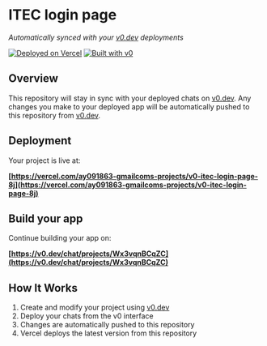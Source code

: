 # ITEC login page

*Automatically synced with your [v0.dev](https://v0.dev) deployments*

[![Deployed on Vercel](https://img.shields.io/badge/Deployed%20on-Vercel-black?style=for-the-badge&logo=vercel)](https://vercel.com/ay091863-gmailcoms-projects/v0-itec-login-page-8j)
[![Built with v0](https://img.shields.io/badge/Built%20with-v0.dev-black?style=for-the-badge)](https://v0.dev/chat/projects/Wx3vqnBCqZC)

## Overview

This repository will stay in sync with your deployed chats on [v0.dev](https://v0.dev).
Any changes you make to your deployed app will be automatically pushed to this repository from [v0.dev](https://v0.dev).

## Deployment

Your project is live at:

**[https://vercel.com/ay091863-gmailcoms-projects/v0-itec-login-page-8j](https://vercel.com/ay091863-gmailcoms-projects/v0-itec-login-page-8j)**

## Build your app

Continue building your app on:

**[https://v0.dev/chat/projects/Wx3vqnBCqZC](https://v0.dev/chat/projects/Wx3vqnBCqZC)**

## How It Works

1. Create and modify your project using [v0.dev](https://v0.dev)
2. Deploy your chats from the v0 interface
3. Changes are automatically pushed to this repository
4. Vercel deploys the latest version from this repository